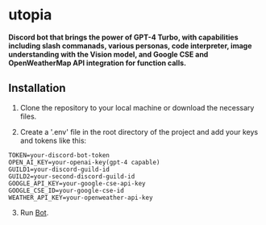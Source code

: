 # utopia

**Discord bot that brings the power of GPT-4 Turbo, with capabilities including slash commanads, various personas, code interpreter, image understanding with the Vision model, and Google CSE and OpenWeatherMap API integration for function calls.**

## Installation

1. Clone the repository to your local machine or download the necessary files.

2. Create a '.env' file in the root directory of the project and add your keys and tokens like this:
```
TOKEN=your-discord-bot-token
OPEN_AI_KEY=your-openai-key(gpt-4 capable)
GUILD1=your-discord-guild-id
GUILD2=your-second-discord-guild-id
GOOGLE_API_KEY=your-google-cse-api-key
GOOGLE_CSE_ID=your-google-cse-id
WEATHER_API_KEY=your-openweather-api-key
```

3. Run [Bot](/bot.py).
